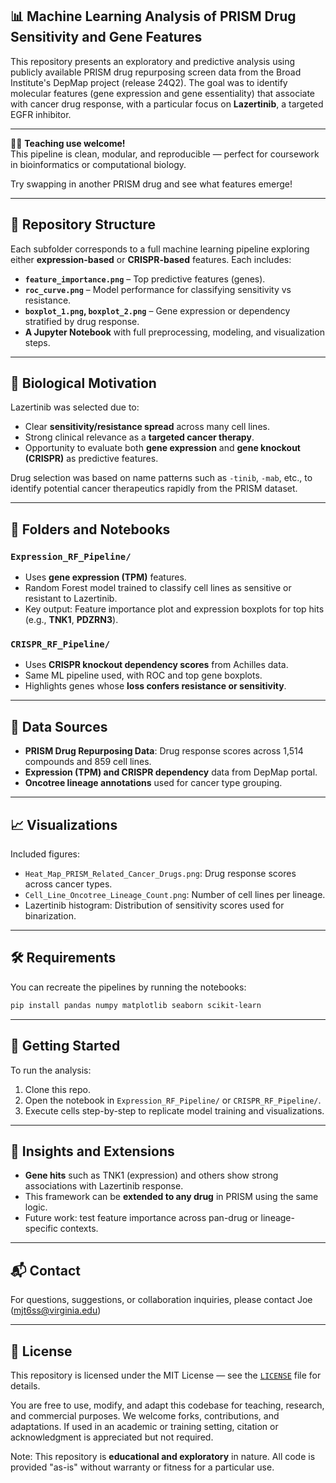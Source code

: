 ## 📊 Machine Learning Analysis of PRISM Drug Sensitivity and Gene Features

This repository presents an exploratory and predictive analysis using publicly available PRISM drug repurposing screen data from the Broad Institute's DepMap project (release 24Q2). The goal was to identify molecular features (gene expression and gene essentiality) that associate with cancer drug response, with a particular focus on **Lazertinib**, a targeted EGFR inhibitor.

---

🧑‍🏫 **Teaching use welcome!**  
This pipeline is clean, modular, and reproducible — perfect for coursework in bioinformatics or computational biology.

Try swapping in another PRISM drug and see what features emerge!

---

## 📁 Repository Structure

Each subfolder corresponds to a full machine learning pipeline exploring either **expression-based** or **CRISPR-based** features. Each includes:

- **`feature_importance.png`** – Top predictive features (genes).
- **`roc_curve.png`** – Model performance for classifying sensitivity vs resistance.
- **`boxplot_1.png`, `boxplot_2.png`** – Gene expression or dependency stratified by drug response.
- **A Jupyter Notebook** with full preprocessing, modeling, and visualization steps.

---

## 🔬 Biological Motivation

Lazertinib was selected due to:
- Clear **sensitivity/resistance spread** across many cell lines.
- Strong clinical relevance as a **targeted cancer therapy**.
- Opportunity to evaluate both **gene expression** and **gene knockout (CRISPR)** as predictive features.

Drug selection was based on name patterns such as `-tinib`, `-mab`, etc., to identify potential cancer therapeutics rapidly from the PRISM dataset.

---

## 📂 Folders and Notebooks

### `Expression_RF_Pipeline/`
- Uses **gene expression (TPM)** features.
- Random Forest model trained to classify cell lines as sensitive or resistant to Lazertinib.
- Key output: Feature importance plot and expression boxplots for top hits (e.g., **TNK1**, **PDZRN3**).

### `CRISPR_RF_Pipeline/`
- Uses **CRISPR knockout dependency scores** from Achilles data.
- Same ML pipeline used, with ROC and top gene boxplots.
- Highlights genes whose **loss confers resistance or sensitivity**.

---

## 🧪 Data Sources

- **PRISM Drug Repurposing Data**: Drug response scores across 1,514 compounds and 859 cell lines.
- **Expression (TPM) and CRISPR dependency** data from DepMap portal.
- **Oncotree lineage annotations** used for cancer type grouping.

---

## 📈 Visualizations

Included figures:
- `Heat_Map_PRISM_Related_Cancer_Drugs.png`: Drug response scores across cancer types.
- `Cell_Line_Oncotree_Lineage_Count.png`: Number of cell lines per lineage.
- Lazertinib histogram: Distribution of sensitivity scores used for binarization.

---

## 🛠️ Requirements

You can recreate the pipelines by running the notebooks:

```bash
pip install pandas numpy matplotlib seaborn scikit-learn
```

---

## 🚀 Getting Started

To run the analysis:
1. Clone this repo.
2. Open the notebook in `Expression_RF_Pipeline/` or `CRISPR_RF_Pipeline/`.
3. Execute cells step-by-step to replicate model training and visualizations.

---

## 🧠 Insights and Extensions

- **Gene hits** such as TNK1 (expression) and others show strong associations with Lazertinib response.
- This framework can be **extended to any drug** in PRISM using the same logic.
- Future work: test feature importance across pan-drug or lineage-specific contexts.

---

## 📬 Contact

For questions, suggestions, or collaboration inquiries, please contact Joe (mjt6ss@virginia.edu)

---

## 📜 License

This repository is licensed under the MIT License — see the [`LICENSE`](./LICENSE) file for details.

You are free to use, modify, and adapt this codebase for teaching, research, and commercial purposes. We welcome forks, contributions, and adaptations. If used in an academic or training setting, citation or acknowledgment is appreciated but not required.

Note: This repository is **educational and exploratory** in nature. All code is provided "as-is" without warranty or fitness for a particular use.

